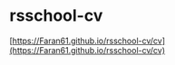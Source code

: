 # rsschool-cv

[https://Faran61.github.io/rsschool-cv/cv](https://Faran61.github.io/rsschool-cv/cv)

